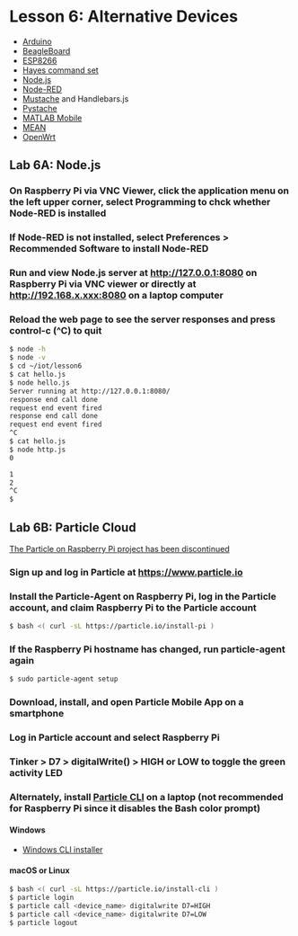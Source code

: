 # Lesson 6: Alternative Devices

* [Arduino](https://en.wikipedia.org/wiki/Arduino)
* [BeagleBoard](https://en.wikipedia.org/wiki/BeagleBoard)
* [ESP8266](https://en.wikipedia.org/wiki/ESP8266)
* [Hayes command set](https://en.wikipedia.org/wiki/Hayes_command_set)
* [Node.js](https://en.wikipedia.org/wiki/Node.js)
* [Node-RED](https://en.wikipedia.org/wiki/Node-RED)
* [Mustache](https://en.wikipedia.org/wiki/Mustache_(template_system)) and Handlebars.js
* [Pystache](https://github.com/defunkt/pystache)
* [MATLAB Mobile](https://www.mathworks.com/products/matlab-mobile.html)
* [MEAN](https://en.wikipedia.org/wiki/MEAN_(solution_stack))
* [OpenWrt](https://en.wikipedia.org/wiki/OpenWrt)

## Lab 6A: Node.js

### On Raspberry Pi via VNC Viewer, click the application menu on the left upper corner, select Programming to chck whether Node-RED is installed

### If Node-RED is not installed, select Preferences > Recommended Software to install Node-RED

### Run and view Node.js server at http://127.0.0.1:8080 on Raspberry Pi via VNC viewer or directly at http://192.168.x.xxx:8080 on a laptop computer

### Reload the web page to see the server responses and press control-c (^C) to quit
```sh
$ node -h
$ node -v
$ cd ~/iot/lesson6
$ cat hello.js
$ node hello.js
Server running at http://127.0.0.1:8080/
response end call done
request end event fired
response end call done
request end event fired
^C
$ cat hello.js
$ node http.js
0

1
2
^C
$
```

## Lab 6B: Particle Cloud

[The Particle on Raspberry Pi project has been discontinued](https://docs.particle.io/raspberry-pi/)

### Sign up and log in Particle at https://www.particle.io

### Install the Particle-Agent on Raspberry Pi, log in the Particle account, and claim Raspberry Pi to the Particle account
```sh
$ bash <( curl -sL https://particle.io/install-pi )
```
### If the Raspberry Pi hostname has changed, run particle-agent again
```sh
$ sudo particle-agent setup
```
### Download, install, and open Particle Mobile App on a smartphone

### Log in Particle account and select Raspberry Pi

### Tinker > D7 > digitalWrite() > HIGH or LOW to toggle the green activity LED

### Alternately, install [Particle CLI](https://docs.particle.io/tutorials/developer-tools/cli/) on a laptop (not recommended for Raspberry Pi since it disables the Bash color prompt)

#### Windows

* [Windows CLI installer](https://binaries.particle.io/cli/installer/windows/ParticleCLISetup.exe)

#### macOS or Linux

```sh
$ bash <( curl -sL https://particle.io/install-cli )
$ particle login
$ particle call <device_name> digitalwrite D7=HIGH
$ particle call <device_name> digitalwrite D7=LOW
$ particle logout
```
